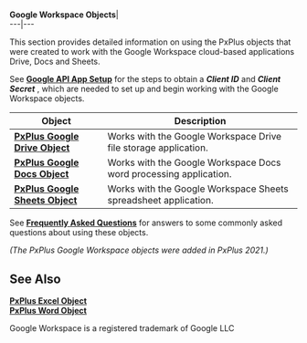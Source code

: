 # 

**Google Workspace Objects**|   
---|---  
  
This section provides detailed information on using the PxPlus objects that were created to work with the Google Workspace cloud-based applications Drive, Docs and Sheets.

See **[Google API App Setup](App%20Setup.md)** for the steps to obtain a **_Client ID_** and **_Client Secret_** , which are needed to set up and begin working with the Google Workspace objects.

**Object** |  **Description**  
---|---  
**[PxPlus Google Drive Object](Google%20Drive%20Object.md)** |  Works with the Google Workspace Drive file storage application.  
**[PxPlus Google Docs Object](Google%20Docs%20Object.md)** |  Works with the Google Workspace Docs word processing application.  
**[PxPlus Google Sheets Object](Google%20Sheets%20Object.md)** |  Works with the Google Workspace Sheets spreadsheet application.  
  
See **[Frequently Asked Questions](Google%20Objects_faq.md)** for answers to some commonly asked questions about using these objects.

_(The PxPlus Google Workspace objects were added in PxPlus 2021.)_

## See Also

**[PxPlus Excel Object](../PxPlus%20User%20Guide/External%20Components/PxPlus%20COM%20Support/Excel%20Object.md)**  
**[PxPlus Word Object](../PxPlus%20User%20Guide/External%20Components/PxPlus%20COM%20Support/Word%20Object.md)**

Google Workspace is a registered trademark of Google LLC
